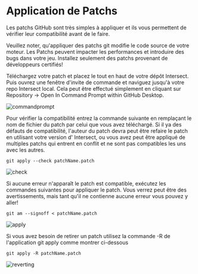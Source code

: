 # Application de Patchs

Les patchs GitHub sont très simples à appliquer et ils vous permettent de vérifier leur compatibilité avant de le faire.

Veuillez noter, qu'appliquer des patchs git modifie le code source de votre moteur. Les Patchs peuvent impacter les performances et introduire des bugs dans votre jeu. Installez seulement des patchs provenant de développeurs certifiés!

Téléchargez votre patch et placez le tout en haut de votre dépôt Intersect. Puis ouvrez une fenêtre d'invite de commande et naviguez jusqu'à votre repo Intersect local. Cela peut être effectué simplement en cliquant sur Repository -> Open In Command Prompt within GitHub Desktop.

![commandprompt](https://www.ascensiongamedev.com/resources/filehost/62ed0b264c03f8d3b61c17195771c044.png)

Pour vérifier la compatibilité entrez la commande suivante en remplaçant le nom de fichier du patch par celui que vous avez téléchargé. Si il ya des défauts de compatibilité, l'auteur du patch devra peut être refaire le patch en utilisant votre version d' Intersect, ou vous avez peut être appliqué de multiples patchs qui entrent en conflit et ne sont pas compatibles les uns avec les autres.

```
git apply --check patchName.patch
```

![check](https://www.ascensiongamedev.com/resources/filehost/e3e6c8d588a49bd1ef2ebd69c67f115f.png)

Si aucune erreur n'apparaît le patch est compatible, exécutez les commandes suivantes pour appliquer le patch. Vous verrez peut être des avertissements, mais tant qu'il ne contienne aucune erreur vous pouvez y aller!

```
git am --signoff < patchName.patch
```

![apply](https://www.ascensiongamedev.com/resources/filehost/7fb32c944b7147a3397c8a39e634af1f.png)


Si vous avez besoin de retirer un patch utilisez la commande -R de l'application git apply comme montrer ci-dessous

```
git apply -R patchName.patch
```

![reverting](https://www.ascensiongamedev.com/resources/filehost/cbd407c31ce1c87beaaea3277e32a788.png)
